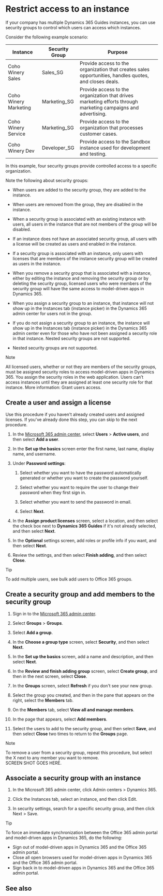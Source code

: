 

# Restrict access to an instance

If your company has multiple Dynamics 365 Guides instances, you can use security groups to control which users can access which instances.

Consider the following example scenario:

|Instance|Security Group|Purpose|
|-------------------|----------------------|------------------------------------------------------------------------|
|Coho Winery Sales|Sales_SG|Provide access to the organization that creates sales opportunities, handles quotes, and closes deals.|
|Coho Winery Marketing|Marketing_SG|Provide access to the organization that drives marketing efforts through marketing campaigns and advertising.|
|Coho Winery Service|Marketing_SG|Provide access to the organization that processes customer cases.|
|Coho Winery Dev|Developer_SG|Provide access to the Sandbox instance used for development and testing.|

In this example, four security groups provide controlled access to a specific organization.

Note the following about security groups:

- When users are added to the security group, they are added to the instance.

- When users are removed from the group, they are disabled in the instance.

- When a security group is associated with an existing instance with users, all users in the instance that are not members of the 
group will be disabled.

- If an instance does not have an associated security group, all users with a license will be created as users and enabled in the 
instance.

- If a security group is associated with an instance, only users with licenses that are members of the instance security group will 
be created as users in the instance.

- When you remove a security group that is associated with a instance, either by editing the instance and removing the security 
group or by deleting the security group, licensed users who were members of the security group will have the same access to 
model-driven apps in Dynamics 365.

- When you assign a security group to an instance, that instance will not show up in the Instances tab (instance picker) in the 
Dynamics 365 admin center for users not in the group.

- If you do not assign a security group to an instance, the instance will show up in the Instances tab (instance picker) in the 
Dynamics 365 admin center even for those who have not been assigned a security role in that instance.
Nested security groups are not supported.

- Nested security groups are not supported.

>[!NOTE]
>All licensed users, whether or not they are members of the security groups, must be assigned security roles to access model-driven apps in Dynamics 365. You assign the security roles in the web application. Users can’t access instances until they are assigned at least one security role for that instance. More information: Grant users access.

## Create a user and assign a license

Use this procedure if you haven't already created users and assigned licenses. If you've already done this step, you can skip to the next procedure. 

1. In the [Microsoft 365 admin center](https://admin.microsoft.com/Adminportal/Home#/homepage), select **Users** > **Active users**, and then select **Add a user**. 

2. In the **Set up the basics** screen enter the first name, last name, display name, and username. 

3. Under **Password settings**: 
 
   1. Select whether you want to have the password automatically generated or whether you want to create the password yourself. 
   
   2. Select whether you want to require the user to change their password when they first sign in.
   
   3. Select whether you want to send the password in email.
   
   4. Select **Next**.

4. In the **Assign product licenses** screen, select a location, and then select the check box next to **Dynamics 365 Guides** if it's not already selected, and then select **Next**. 

5. In the **Optional** settings screen, add roles or profile info if you want, and then select **Next**.

6. Review the settings, and then select **Finish adding**, and then select **Close**. 

>[!TIP]
>To add multiple users, see bulk add users to Office 365 groups.

## Create a security group and add members to the security group

1. Sign in to the [Microsoft 365 admin center](https://admin.microsoft.com/Adminportal/Home#/homepage).

2. Select **Groups** > **Groups**.

3. Select **Add a group**.

4. In the **Choose a group type** screen, select **Security**, and then select **Next**.

5. In the **Set up the basics** screen, add a name and description, and then select **Next**.

6. In the **Review and finish adding group** screen, select **Create group**, and then in the next screen, select **Close**.

7. In the **Groups** screen, select **Refresh** if you don't see your new group.

8. Select the group you created, and then in the pane that appears on the right, select the **Members** tab.

9. On the **Members** tab, select **View all and manage members**.

10. In the page that appears, select **Add members**. 

11. Select the users to add to the security group, and then select **Save**, and then select **Close** two times to return to the **Groups** page.

>[!NOTE]
>To remove a user from a security group, repeat this procedure, but select the X next to any member you want to remove.<br>SCREEN SHOT GOES HERE.

## Associate a security group with an instance

1. In the Microsoft 365 admin center, click Admin centers > Dynamics 365.

2. Click the Instances tab, select an instance, and then click Edit.

3. In security settings, search for a specific security group, and then click Next > Save.

>[!TIP]
>To force an immediate synchronization between the Office 365 admin portal and model-driven apps in Dynamics 365, do the following:<br>
- Sign out of model-driven apps in Dynamics 365 and the Office 365 admin portal.<br>
- Close all open browsers used for model-driven apps in Dynamics 365 and the Office 365 admin portal.<br>
- Sign back in to model-driven apps in Dynamics 365 and the Office 365 admin portal.

## See also

